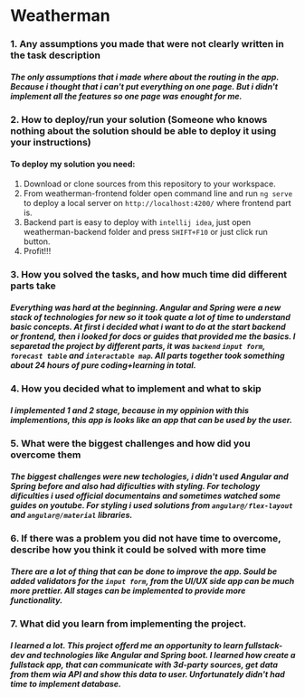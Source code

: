 # Weatherman
 
### 1. Any assumptions you made that were not clearly written in the task description

##### The only assumptions that i made where about the routing in the app. Because i thought that i can't put everything on one page. But i didn't implement all the features so one page was enought for me.

### 2. How to deploy/run your solution (Someone who knows nothing about the solution should be able to deploy it using your instructions)

#### To deploy my solution you need:

1. Download or clone sources from this repository to your workspace.
2. From weatherman-frontend folder open command line and run `ng serve` to deploy a local server on `http://localhost:4200/` where frontend part is.
3. Backend part is easy to deploy with `intellij idea`, just open weatherman-backend folder and press `SHIFT+F10` or just click run button.
4. Profit!!!

### 3. How you solved the tasks, and how much time did different parts take

##### Everything was hard at the beginning. Angular and Spring were a new stack of technologies for new so it took quate a lot of time to understand basic concepts. At first i decided what i want to do at the start backend or frontend, then i looked for docs or guides that provided me the basics. I separetad the project by different parts, it was `backend` `input form`, `forecast table` and `interactable map`. All parts together took something about 24 hours of pure coding+learning in total. 

### 4. How you decided what to implement and what to skip

##### I implemented 1 and 2 stage, because in my oppinion with this implementions, this app is looks like an app that can be used by the user.

### 5. What were the biggest challenges and how did you overcome them

##### The biggest challenges were new techologies, i didn't used Angular and Spring before and also had dificulties with styling. For techology dificulties i used official documentains and sometimes watched some guides on youtube. For styling i used solutions from `angular@/flex-layout` and `angular@/material` libraries.

### 6. If there was a problem you did not have time to overcome, describe how you think it could be solved with more time

##### There are a lot of thing that can be done to improve the app. Sould be added validators for the `input form`, from the UI/UX side app can be much more prettier. All stages can be implemented to provide more functionality.

### 7. What did you learn from implementing the project.

##### I learned a lot. This project offerd me an opportunity to learn fullstack-dev and technologies like Angular and Spring boot. I learned how create a fullstack app, that can communicate with 3d-party sources, get data from them wia API and show this data to user. Unfortunately didn't had time to implement database.
